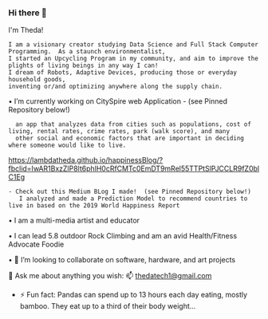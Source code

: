 ### Hi there 👋
I'm Theda! 

    I am a visionary creator studying Data Science and Full Stack Computer Programming.  As a staunch environmentalist,
    I started an Upcycling Program in my community, and aim to improve the plights of living beings in any way I can!
    I dream of Robots, Adaptive Devices, producing those or everyday household goods,
    inventing or/and optimizing anywhere along the supply chain.
 
 • I’m currently working on CitySpire web Application - (see Pinned Repository below!)
 
      an app that analyzes data from cities such as populations, cost of living, rental rates, crime rates, park (walk score), and many  
      other social and economic factors that are important in deciding where someone would like to live.

       
  
  https://lambdatheda.github.io/happinessBlog/?fbclid=IwAR1BxzZlP8lt6phlH0cRfCMTc0EmDT9mRel55TTPtSlPJCCLR9fZ0blC1Eg
  
    - Check out this Medium BLog I made!  (see Pinned Repository below!) 
       I analyzed and made a Prediction Model to recommend countries to live in based on the 2019 World Happiness Report 
       
 • I am a multi-media artist and educator 

 • I can lead 5.8 outdoor Rock Climbing and am an avid Health/Fitness Advocate Foodie   
 
 • 🤔 I’m looking to collaborate on software, hardware, and art projects

 💬 Ask me about anything you wish: 📫 thedatech1@gmail.com
 
<!--
**LambdaTheda/LambdaTheda** is a ✨ _special_ ✨ repository because its `README.md` (this file) appears on your GitHub profile.

Here are some ideas to get you started:

- 🔭 I’m currently working on CitySpire web Application
- 🌱 I’m currently learning Data Science
- 👯 I’m looking to collaborate on software and hardware projects
- 🤔 I’m looking for help with my projects
- 💬 Ask me about anything you wish
- 
- 📫 How to reach me: thedatech1@gmail.com
- 😄 Pronouns: she, we, I
-->
- ⚡ Fun fact: 
 Pandas can spend up to 13 hours each day eating, mostly bamboo.  They eat up to a third of their body weight...
